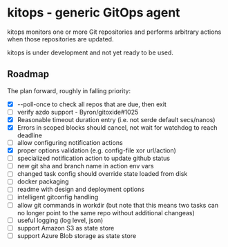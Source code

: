 # kitops - generic GitOps agent

kitops monitors one or more Git repositories and performs arbitrary actions when those repositories are updated.

kitops is under development and not yet ready to be used.

## Roadmap

The plan forward, roughly in falling priority:

- [x] --poll-once to check all repos that are due, then exit
- [ ] verify azdo support - Byron/gitoxide#1025
- [x] Reasonable timeout duration entry (i.e. not serde default secs/nanos)
- [x] Errors in scoped blocks should cancel, not wait for watchdog to reach deadline
- [ ] allow configuring notification actions
- [x] proper options validation (e.g. config-file xor url/action)
- [ ] specialized notification action to update github status
- [ ] new git sha and branch name in action env vars
- [ ] changed task config should override state loaded from disk
- [ ] docker packaging
- [ ] readme with design and deployment options
- [ ] intelligent gitconfig handling
- [ ] allow git commands in workdir (but note that this means two tasks can no longer point to the same repo without additional changeas)
- [ ] useful logging (log level, json)
- [ ] support Amazon S3 as state store
- [ ] support Azure Blob storage as state store
